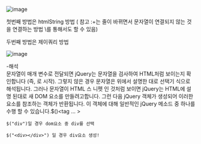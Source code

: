 ![image](https://user-images.githubusercontent.com/97571604/213688285-ad398f33-5881-4eef-9f87-5566714c70c8.png)


첫번째 방법은 htmlString 방법 ( 참고 :+는 줄이 바뀌면서 문자열이 연결되지 않는 것을 연결하는 방법 \를 통해서도 할 수 있음)


두번째 방법은 제이쿼리 방법

![image](https://user-images.githubusercontent.com/97571604/213688601-fc2e66eb-1598-45c2-99fa-c694b123f819.png)


-해석  
문자열이 매개 변수로 전달되면 jQuery는 문자열을 검사하여 HTML처럼 보이는지 확인합니다 (즉, 로 시작). 그렇지 않은 경우 문자열은 위에서 설명한 대로 선택기 식으로 해석됩니다. 그러나 문자열이 HTML 스 니펫 인 것처럼 보이면 jQuery는 HTML에 설명 된대로 새 DOM 요소를 만들려고합니다. 그런 다음 jQuery 객체가 생성되어 이러한 요소를 참조하는 객체가 반환됩니다. 이 객체에 대해 일반적인 jQuery 메소드 중 하나를 수행 할 수 있습니다.$()<tag ... >
 
  ```
 $("div")일 경우 dom요소 중 div를 선택 
  
 $("<div></div>") 일 경우 div요소 생성!
  ```
